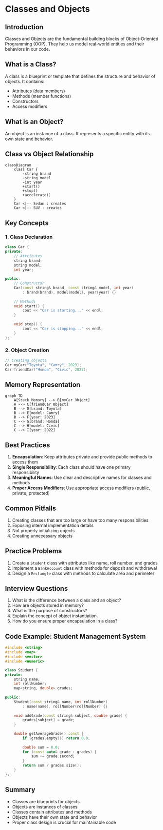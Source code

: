# Classes and Objects

## Introduction
Classes and Objects are the fundamental building blocks of Object-Oriented Programming (OOP). They help us model real-world entities and their behaviors in our code.

## What is a Class?
A class is a blueprint or template that defines the structure and behavior of objects. It contains:
- Attributes (data members)
- Methods (member functions)
- Constructors
- Access modifiers

## What is an Object?
An object is an instance of a class. It represents a specific entity with its own state and behavior.

## Class vs Object Relationship
```mermaid
classDiagram
    class Car {
        -string brand
        -string model
        -int year
        +start()
        +stop()
        +accelerate()
    }
    Car <|-- Sedan : creates
    Car <|-- SUV : creates
```

## Key Concepts

### 1. Class Declaration
```cpp
class Car {
private:
    // Attributes
    string brand;
    string model;
    int year;
    
public:
    // Constructor
    Car(const string& brand, const string& model, int year) 
        : brand(brand), model(model), year(year) {}
    
    // Methods
    void start() {
        cout << "Car is starting..." << endl;
    }
    
    void stop() {
        cout << "Car is stopping..." << endl;
    }
};
```

### 2. Object Creation
```cpp
// Creating objects
Car myCar("Toyota", "Camry", 2023);
Car friendCar("Honda", "Civic", 2022);
```

## Memory Representation
```mermaid
graph TD
    A[Stack Memory] --> B[myCar Object]
    A --> C[friendCar Object]
    B --> D[brand: Toyota]
    B --> E[model: Camry]
    B --> F[year: 2023]
    C --> G[brand: Honda]
    C --> H[model: Civic]
    C --> I[year: 2022]
```

## Best Practices
1. **Encapsulation**: Keep attributes private and provide public methods to access them
2. **Single Responsibility**: Each class should have one primary responsibility
3. **Meaningful Names**: Use clear and descriptive names for classes and methods
4. **Proper Access Modifiers**: Use appropriate access modifiers (public, private, protected)

## Common Pitfalls
1. Creating classes that are too large or have too many responsibilities
2. Exposing internal implementation details
3. Not properly initializing objects
4. Creating unnecessary objects

## Practice Problems
1. Create a `Student` class with attributes like name, roll number, and grades
2. Implement a `BankAccount` class with methods for deposit and withdrawal
3. Design a `Rectangle` class with methods to calculate area and perimeter

## Interview Questions
1. What is the difference between a class and an object?
2. How are objects stored in memory?
3. What is the purpose of constructors?
4. Explain the concept of object instantiation.
5. How do you ensure proper encapsulation in a class?

## Code Example: Student Management System
```cpp
#include <string>
#include <map>
#include <vector>
#include <numeric>

class Student {
private:
    string name;
    int rollNumber;
    map<string, double> grades;
    
public:
    Student(const string& name, int rollNumber) 
        : name(name), rollNumber(rollNumber) {}
    
    void addGrade(const string& subject, double grade) {
        grades[subject] = grade;
    }
    
    double getAverageGrade() const {
        if (grades.empty()) return 0.0;
        
        double sum = 0.0;
        for (const auto& grade : grades) {
            sum += grade.second;
        }
        return sum / grades.size();
    }
};
```

## Summary
- Classes are blueprints for objects
- Objects are instances of classes
- Classes contain attributes and methods
- Objects have their own state and behavior
- Proper class design is crucial for maintainable code 